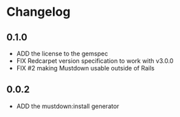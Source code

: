 # Changelog

## 0.1.0

* ADD the license to the gemspec
* FIX Redcarpet version specification to work with v3.0.0
* FIX #2 making Mustdown usable outside of Rails

## 0.0.2

* ADD the mustdown:install generator
